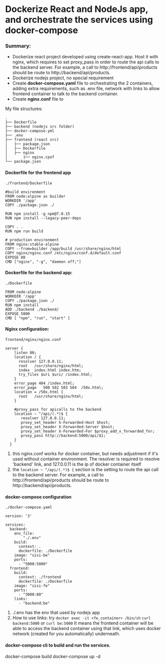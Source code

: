 # Dockerize React and NodeJs app, and orchestrate the services using docker-compose

### Summary:

- Dockerize react project developed using create-react-app. Host it with nginx, which requires to set proxy_pass in order to route the api calls to the backend server. For example, a call to http://frontend/api/products should be route to http://backend/api/products.
- Dockerize nodejs project, no special requirement
- Create **docker-compose.yaml** file to orchestrating the 2 containers, adding extra requirements, such as .env file, network with links to allow frontend container to talk to the backend container.
- Create **nginx.conf** file to

My file structures:

```
.
├── Dockerfile
├── backend (nodejs src folder)
├── docker-compose.yml
├── .env
├── frontend (react src)
│   ├── package.json
│   ├── Dockerfile
│   ├── nginx
│       ├── nginx.cpof
└── package.json
```

#### Dockerfile for the frontend app

`./frontend/Dockerfile`

```
#build environment
FROM node:alpine as builder
WORKDIR '/app'
COPY ./package.json ./

RUN npm install -g npm@7.0.15
RUN npm install --legacy-peer-deps

COPY . .
RUN npm run build

# production environment
FROM nginx:stable-alpine
COPY --from=builder /app/build /usr/share/nginx/html
COPY nginx/nginx.conf /etc/nginx/conf.d/default.conf
EXPOSE 80
CMD ["nginx", "-g", "daemon off;"]
```

#### Dockerfile for the backend app:

`./Dockerfile`

```
FROM node:alpine
WORKDIR '/app'
COPY ./package.json ./
RUN npm install
ADD ./backend ./backend/
EXPOSE 5000
CMD [ "npm", "run", "start" ]
```

#### Nginx configuration:

`frontend/nginx/nginx.conf`

```
server {
    listen 80;
    location / {
      resolver 127.0.0.11;
      root   /usr/share/nginx/html;
      index  index.html index.htm;
      try_files $uri $uri/ /index.html;
    }
    error_page 404 /index.html;
    error_page   500 502 503 504  /50x.html;
    location = /50x.html {
      root   /usr/share/nginx/html;
    }

    #proxy_pass for apicalls to the backend
    location ~ ^/api/(.*)$ {
       resolver 127.0.0.11;
       proxy_set_header X-Forwarded-Host $host;
       proxy_set_header X-Forwarded-Server $host;
       proxy_set_header X-Forwarded-For $proxy_add_x_forwarded_for;
       proxy_pass http://backend:5000/api/$1;
    }
  }
```

1. this nginx.conf works for docker container, but needs adjustment if it's used without container environment. The resolver is required to resolve 'backend' link, and 127.0.0.11 is the ip of docker container itself
2. the `location ~ ^/api/(.*)$ {` section is the setting to route the api call to the backend server. For example, a call to http://frontend/api/products should be route to http://backend/api/products.

#### docker-compose configuration

`./docker-compose.yaml`

```
version: '3'

services:
  backend:
    env_file:
        "./.env"
    build:
      context: .
      dockerfile: ./Dockerfile
    image: "sisi-be"
    ports:
      - "5000:5000"
  frontend:
    build:
      context: ./frontend
      dockerfile: ./Dockerfile
    image: "sisi-fe"
    ports:
      - "3000:80"
    links:
      - "backend:be"
```

1. ./.env has the env that used by nodejs app
2. How to use links: try
   `docker exec -it <fe_container> /bin/sh`
   `curl backend:5000` or `curl be:5000`
   It means the frontend container will be able to access the backend container using that link, which uses docker network (created for you automatically) underneath.

#### docker-compose cli to build and run the services.

docker-compose build
docker-compose up -d
